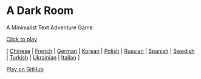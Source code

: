 A Dark Room
===========

A Minimalist Text Adventure Game

[Click to play](http://adarkroom.doublespeakgames.com/)

[
  [Chinese](http://adarkroom.doublespeakgames.com/?lang=cn)   |
  [French](http://adarkroom.doublespeakgames.com/?lang=fr)    |
  [German](http://adarkroom.doublespeakgames.com/?lang=de)    |
  [Korean](http://adarkroom.doublespeakgames.com/?lang=kr)    |
  [Polish](http://adarkroom.doublespeakgames.com/?lang=pl)    |
  [Russian](http://adarkroom.doublespeakgames.com/?lang=ru)   |
  [Spanish](http://adarkroom.doublespeakgames.com/?lang=es)   |
  [Swedish](http://adarkroom.doublespeakgames.com/?lang=sv)   |
  [Turkish](http://adarkroom.doublespeakgames.com/?lang=tr)   |
  [Ukrainian](http://adarkroom.doublespeakgames.com/?lang=uk) |
  [Italian](http://adarkroom.doublespeakgames.com/?lang=it)
]


[Play on GitHub](http://continuities.github.io/adarkroom)
